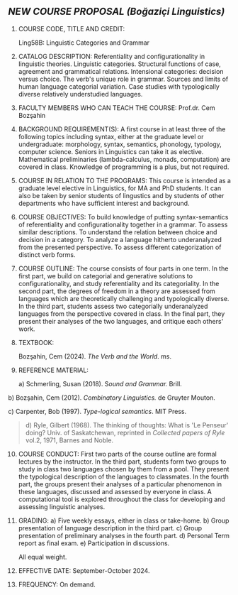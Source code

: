 ## *NEW COURSE PROPOSAL (Boğaziçi Linguistics)*

1.  COURSE CODE, TITLE AND CREDIT:

    Ling58B: Linguistic Categories and Grammar

2.  CATALOG DESCRIPTION: Referentiality and configurationality in
    linguistic theories. Linguistic categories. Structural functions of
    case, agreement and grammatical relations. Intensional categories:
    decision versus choice. The verb\'s unique role in grammar. Sources
    and limits of human language categorial variation. Case studies with
    typologically diverse relatively understudied languages.

3.  FACULTY MEMBERS WHO CAN TEACH THE COURSE: Prof.dr. Cem Bozşahin

4.  BACKGROUND REQUIREMENT(S): A first course in at least three of the
    following topics including syntax, either at the graduate level or
    undergraduate: morphology, syntax, semantics, phonology, typology,
    computer science. Seniors in Linguistics can take it as elective.
    Mathematical preliminaries (lambda-calculus, monads, computation)
    are covered in class. Knowledge of programming is a plus, but not
    required.

5.  COURSE IN RELATION TO THE PROGRAMS: This course is intended as a
    graduate level elective in Linguistics, for MA and PhD students. It
    can also be taken by senior students of lingustics and by students
    of other departments who have sufficient interest and background.

6.  COURSE OBJECTIVES: To build knowledge of putting syntax-semantics of
    referentiality and configurationality together in a grammar. To
    assess similar descriptions. To understand the relation between
    choice and decision in a category. To analyze a language hitherto
    underanalyzed from the presented perspective. To assess different
    categorization of distinct verb forms.

7.  COURSE OUTLINE: The course consists of four parts in one term. In
    the first part, we build on categorial and generative solutions to
    configurationality, and study referentiality and its categoriality.
    In the second part, the degrees of freedom in a theory are assessed
    from languages which are theoretically challenging and typologically
    diverse. In the third part, students assess two categorially
    underanalyzed languages from the perspective covered in class. In
    the final part, they present their analyses of the two languages,
    and critique each others\' work.

8.  TEXTBOOK:

    Bozşahin, Cem (2024). *The Verb and the World*. ms.

9.  REFERENCE MATERIAL:

    a\) Schmerling, Susan (2018). S*ound and Grammar.* Brill.

b\) Bozşahin, Cem (2012). *Combinatory Linguistics.* de Gruyter Mouton.

c\) Carpenter, Bob (1997). *Type-logical semantics*. MIT Press.

> d\) Ryle, Gilbert (1968). The thinking of thoughts: What is \'Le
> Penseur\' doing? Univ. of Saskatchewan, reprinted in *Collected papers
> of Ryle* vol.2, 1971, Barnes and Noble.

10. COURSE CONDUCT: First two parts of the course outline are formal
    lectures by the instructor. In the third part, students form two
    groups to study in class two languages chosen by them from a pool.
    They present the typological description of the languages to
    classmates. In the fourth part, the groups present their analyses of
    a particular phenomenon in these languages, discussed and assessed
    by everyone in class. A computational tool is explored throughout
    the class for developing and assessing linguistic analyses.

11. GRADING: a) Five weekly essays, either in class or take-home. b)
    Group presentation of language description in the third part. c)
    Group presentation of preliminary analyses in the fourth part. d)
    Personal Term report as final exam. e) Participation in discussions.

    All equal weight.

12. EFFECTIVE DATE: September-October 2024.

13. FREQUENCY: On demand.
